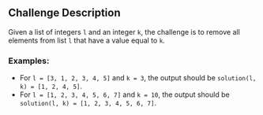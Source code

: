 ## Challenge Description

Given a list of integers `l` and an integer `k`, the challenge is to remove all elements from list `l` that have a value equal to `k`.

### Examples:
- For `l = [3, 1, 2, 3, 4, 5]` and `k = 3`, the output should be `solution(l, k) = [1, 2, 4, 5]`.
- For `l = [1, 2, 3, 4, 5, 6, 7]` and `k = 10`, the output should be `solution(l, k) = [1, 2, 3, 4, 5, 6, 7]`.